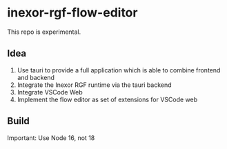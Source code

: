 # inexor-rgf-flow-editor

This repo is experimental.

## Idea

1. Use tauri to provide a full application which is able to combine frontend and backend
2. Integrate the Inexor RGF runtime via the tauri backend
3. Integrate VSCode Web
4. Implement the flow editor as set of extensions for VSCode web

## Build

Important: Use Node 16, not 18

